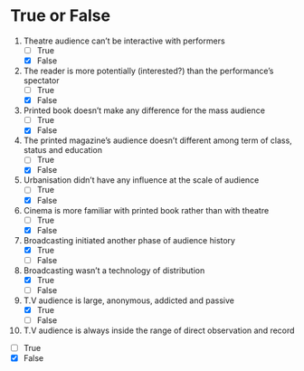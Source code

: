 # True or False
1. Theatre audience can’t be interactive with performers
   - [ ] True
   - [x] False
2. The reader is more potentially (interested?) than the performance’s spectator
   - [ ] True
   - [x] False
3. Printed book doesn’t make any difference for the mass audience
   - [ ] True
   - [x] False
4. The printed magazine’s audience doesn’t different among term of class, status and education
   - [ ] True
   - [x] False
5. Urbanisation didn’t have any influence at the scale of audience
   - [ ] True
   - [x] False
6. Cinema is more familiar with printed book rather than with
theatre
   - [ ] True
   - [x] False
7. Broadcasting initiated another phase of audience history
   - [x] True
   - [ ] False
8. Broadcasting wasn’t a technology of distribution
   - [x] True
   - [ ] False
9. T.V audience is large, anonymous, addicted and passive
   - [x] True
   - [ ] False
10. T.V audience is always inside the range of direct observation and record
   - [ ] True
   - [x] False
